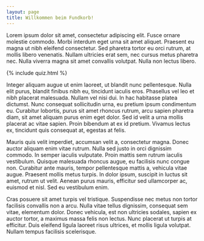 ```yaml
---
layout: page
title: Willkommen beim Fundkorb!
---
```


Lorem ipsum dolor sit amet, consectetur adipiscing elit. Fusce ornare molestie commodo. Morbi interdum eget urna sit amet aliquet. Praesent eu magna ut nibh eleifend consectetur. Sed pharetra tortor eu orci rutrum, at mollis libero venenatis. Nullam ultricies erat sem, nec cursus metus pharetra nec. Nulla viverra magna sit amet convallis volutpat. Nulla non lectus libero.

{% include quiz.html %}

Integer aliquam augue ut enim laoreet, ut blandit nunc pellentesque. Nulla elit purus, blandit finibus nibh eu, tincidunt iaculis eros. Phasellus vel leo et nibh placerat malesuada. Nullam vel nisi dui. In hac habitasse platea dictumst. Nunc consequat sollicitudin urna, eu pretium ipsum condimentum eu. Curabitur lobortis, purus sit amet rhoncus rutrum, arcu sapien pharetra diam, sit amet aliquam purus enim eget dolor. Sed id velit a urna mollis placerat ac vitae sapien. Proin bibendum at ex id pretium. Vivamus lectus ex, tincidunt quis consequat at, egestas at felis.

Mauris quis velit imperdiet, accumsan velit a, consectetur magna. Donec auctor aliquam enim vitae rutrum. Nulla sed justo in orci dignissim commodo. In semper iaculis vulputate. Proin mattis sem rutrum iaculis vestibulum. Quisque malesuada rhoncus augue, eu facilisis nunc congue non. Curabitur ante mauris, tempor pellentesque mattis a, vehicula vitae augue. Praesent mollis metus turpis. In dolor ipsum, suscipit in luctus sit amet, rutrum ut velit. Aenean purus mauris, efficitur sed ullamcorper ac, euismod et nisl. Sed eu vestibulum enim.

Cras posuere sit amet turpis vel tristique. Suspendisse nec metus non tortor facilisis convallis non a arcu. Nulla vitae tellus dignissim, consequat sem vitae, elementum dolor. Donec vehicula, est non ultricies sodales, sapien ex auctor tortor, a maximus massa felis non lectus. Nunc placerat ut turpis at efficitur. Duis eleifend ligula laoreet risus ultrices, et mollis ligula volutpat. Nullam tempus facilisis scelerisque.
